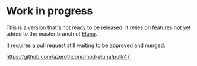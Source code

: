 # Work in progress
This is a version that's not ready to be released. It relies on features not yet added to the master branch of [Eluna](https://github.com/azerothcore/mod-eluna).

It requires a pull request still waiting to be approved and merged.

https://github.com/azerothcore/mod-eluna/pull/47

